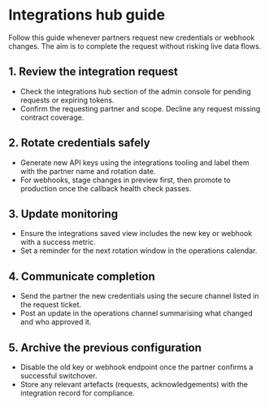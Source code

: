 # Integrations hub guide

Follow this guide whenever partners request new credentials or webhook changes. The aim is to complete the request without
risking live data flows.

## 1. Review the integration request
- Check the integrations hub section of the admin console for pending requests or expiring tokens.
- Confirm the requesting partner and scope. Decline any request missing contract coverage.

## 2. Rotate credentials safely
- Generate new API keys using the integrations tooling and label them with the partner name and rotation date.
- For webhooks, stage changes in preview first, then promote to production once the callback health check passes.

## 3. Update monitoring
- Ensure the integrations saved view includes the new key or webhook with a success metric.
- Set a reminder for the next rotation window in the operations calendar.

## 4. Communicate completion
- Send the partner the new credentials using the secure channel listed in the request ticket.
- Post an update in the operations channel summarising what changed and who approved it.

## 5. Archive the previous configuration
- Disable the old key or webhook endpoint once the partner confirms a successful switchover.
- Store any relevant artefacts (requests, acknowledgements) with the integration record for compliance.
